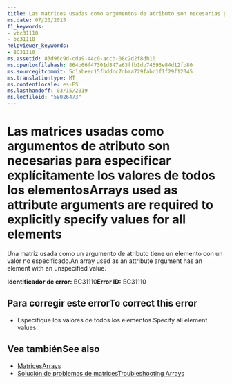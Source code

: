 ```yaml
---
title: Las matrices usadas como argumentos de atributo son necesarias para especificar explícitamente los valores de todos los elementos
ms.date: 07/20/2015
f1_keywords:
- vbc31110
- bc31110
helpviewer_keywords:
- BC31110
ms.assetid: 83d96c9d-cda9-44c0-accb-08c2d2f8db10
ms.openlocfilehash: 864b66f47301d847a63ffb1db74693e84d12fb80
ms.sourcegitcommit: 5c1abeec15fbddcc7dbaa729fabc1f1f29f12045
ms.translationtype: MT
ms.contentlocale: es-ES
ms.lasthandoff: 03/15/2019
ms.locfileid: "58026473"
---
```

# <a name="arrays-used-as-attribute-arguments-are-required-to-explicitly-specify-values-for-all-elements"></a><span data-ttu-id="99be3-102">Las matrices usadas como argumentos de atributo son necesarias para especificar explícitamente los valores de todos los elementos</span><span class="sxs-lookup"><span data-stu-id="99be3-102">Arrays used as attribute arguments are required to explicitly specify values for all elements</span></span>
<span data-ttu-id="99be3-103">Una matriz usada como un argumento de atributo tiene un elemento con un valor no especificado.</span><span class="sxs-lookup"><span data-stu-id="99be3-103">An array used as an attribute argument has an element with an unspecified value.</span></span>  
  
 <span data-ttu-id="99be3-104">**Identificador de error:** BC31110</span><span class="sxs-lookup"><span data-stu-id="99be3-104">**Error ID:** BC31110</span></span>  
  
## <a name="to-correct-this-error"></a><span data-ttu-id="99be3-105">Para corregir este error</span><span class="sxs-lookup"><span data-stu-id="99be3-105">To correct this error</span></span>  
  
-   <span data-ttu-id="99be3-106">Especifique los valores de todos los elementos.</span><span class="sxs-lookup"><span data-stu-id="99be3-106">Specify all element values.</span></span>  
  
## <a name="see-also"></a><span data-ttu-id="99be3-107">Vea también</span><span class="sxs-lookup"><span data-stu-id="99be3-107">See also</span></span>

- [<span data-ttu-id="99be3-108">Matrices</span><span class="sxs-lookup"><span data-stu-id="99be3-108">Arrays</span></span>](../../visual-basic/programming-guide/language-features/arrays/index.md)
- [<span data-ttu-id="99be3-109">Solución de problemas de matrices</span><span class="sxs-lookup"><span data-stu-id="99be3-109">Troubleshooting Arrays</span></span>](../../visual-basic/programming-guide/language-features/arrays/troubleshooting-arrays.md)
